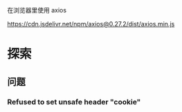 在浏览器里使用 axios

https://cdn.jsdelivr.net/npm/axios@0.27.2/dist/axios.min.js

# 探索

## 问题

### Refused to set unsafe header "cookie"
